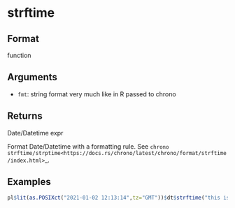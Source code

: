 # strftime

## Format

function

## Arguments

- `fmt`: string format very much like in R passed to chrono

## Returns

Date/Datetime expr

Format Date/Datetime with a formatting rule. See `chrono strftime/strptime<https://docs.rs/chrono/latest/chrono/format/strftime/index.html>`_.

## Examples

```r
pl$lit(as.POSIXct("2021-01-02 12:13:14",tz="GMT"))$dt$strftime("this is the year: %Y")$to_r()
```
